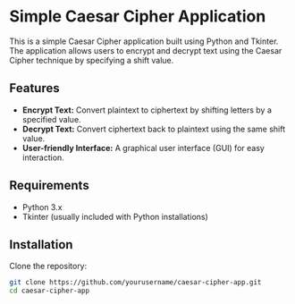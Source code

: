 # Simple Caesar Cipher Application

This is a simple Caesar Cipher application built using Python and Tkinter. The application allows users to encrypt and decrypt text using the Caesar Cipher technique by specifying a shift value.

## Features

- **Encrypt Text:** Convert plaintext to ciphertext by shifting letters by a specified value.
- **Decrypt Text:** Convert ciphertext back to plaintext using the same shift value.
- **User-friendly Interface:** A graphical user interface (GUI) for easy interaction.

## Requirements

- Python 3.x
- Tkinter (usually included with Python installations)

## Installation

Clone the repository:

```bash
git clone https://github.com/yourusername/caesar-cipher-app.git
cd caesar-cipher-app
